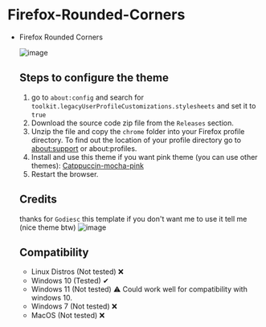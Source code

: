 # Firefox-Rounded-Corners

<ul><li>Firefox Rounded Corners</li>


![image](https://github.com/Khalylexe/Firefox-Rounded-Theme/assets/119526243/25ab6e0f-c177-49ed-b7a1-6259be47d5c7)



## Steps to configure the theme
<ol>
   <li>go to <code>about:config</code> and search for <code>toolkit.legacyUserProfileCustomizations.stylesheets</code> and set it to <code>true</code></li>
   <li>Download the source code zip file from the <code>Releases</code> section.</li>
   <li>Unzip the file and copy the <code>chrome</code> folder into your Firefox profile directory. To find out the location of your profile directory go to <a href="https://github.com/Godiesc/floorp-one#example-of-aboutsupport"> about:support</a> or about:profiles.</li>
   <li>Install and use this theme if you want pink theme (you can use other themes): <a href="https://addons.mozilla.org/en-US/firefox/addon/catppuccin-mocha-pink/?utm_content=addons-manager-reviews-link&utm_medium=firefox-browser&utm_source=firefox-browser"> Catppuccin-mocha-pink</a></li>
   <li>Restart the browser.</li>
</ol>

## Credits
thanks for <code>Godiesc</code> this template if you don't want me to use it tell me (nice theme btw)
![image](https://github.com/Khalylexe/Floorp-Rounded-Theme/assets/119526243/077d084c-6644-4e69-8faa-1d41c6ed8e1a)


   
## Compatibility

<ul>
<li>Linux Distros (Not tested) ❌ </li>
<li>Windows 10 (Tested) ✔
<li>Windows 11 (Not tested) ⚠  Could work well for compatibility with windows 10. </li>
<li>Windows 7 (Not tested) ❌ </li>
<li>MacOS (Not tested) ❌ </li>
</ul>
